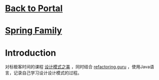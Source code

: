 # [Back to Portal](https://du-feng.github.io/)
# [Spring Family](https://du-feng.github.io/SpringFamily)

# Introduction
对标极客时间的课程  [设计模式之美](https://time.geekbang.org/column/intro/250) ，同时结合 [refactoring.guru](https://refactoring.guru/design-patterns) ，使用Java语言，记录自己学习设计设计模式的过程。
